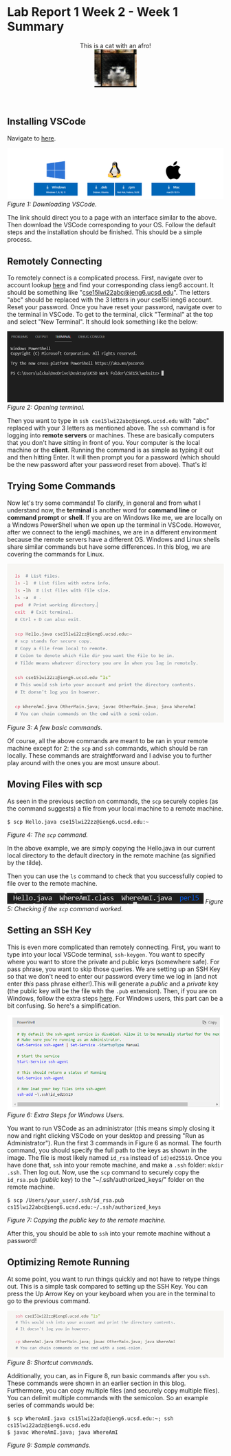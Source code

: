 # Lab Report 1 Week 2 - Week 1 Summary

<p align="center">
    This is a cat with an afro!
    <br>
  <img src="./cat_with_afro.png" />
</p>

<br>

## __Installing VSCode__
Navigate to [here](https://code.visualstudio.com/Download). 

![](./download_vscode.png)
_Figure 1: Downloading VSCode._

The link should direct you to a page with an interface similar to the above. Then download the VSCode corresponding to your OS. Follow the default steps and the installation should be finished. This should be a simple process. 

## __Remotely Connecting__
To remotely connect is a complicated process. First, navigate over to account lookup [here](https://sdacs.ucsd.edu/~icc/index.php) and find your corresponding class ieng6 account. It should be something like "cse15lwi22abc@ieng6.ucsd.edu". The letters "abc" should be replaced with the 3 letters in your cse15l ieng6 account. Reset your password. Once you have reset your password, navigate over to the terminal in VSCode. To get to the terminal, click "Terminal" at the top and select "New Terminal". It should look something like the below: 

![](./website_img/week_2/vscode_terminal.png)
_Figure 2: Opening terminal._

Then you want to type in `ssh cse15lwi22abc@ieng6.ucsd.edu` with "abc" replaced with your 3 letters as mentioned above. The `ssh` command is for logging into __remote servers__ or machines. These are basically computers that you don't have sitting in front of you. Your computer is the local machine or the __client__. Running the command is as simple as typing it out and then hitting Enter. It will then prompt you for a password (which should be the new password after your password reset from above). That's it!

## __Trying Some Commands__

Now let's try some commands! To clarify, in general and from what I understand now, the __terminal__ is another word for __command line__ or __command prompt__ or __shell__. If you are on Windows like me, we are locally on a Windows PowerShell when we open up the terminal in VSCode. However, after we connect to the ieng6 machines, we are in a different environment because the remote servers have a different OS. Windows and Linux shells share similar commands but have some differences. In this blog, we are covering the commands for Linux. 

![](./website_img/week_2/commands.png)
_Figure 3: A few basic commands._

Of course, all the above commands are meant to be ran in your remote machine except for 2: the `scp` and `ssh` commands, which should be ran locally.
These commands are straightforward and I advise you to further play around with the ones you are most unsure about.

## __Moving Files with scp__

As seen in the previous section on commands, the `scp` securely copies (as the command suggests) a file from your local machine to a remote machine.

```
$ scp Hello.java cse15lwi22zz@ieng6.ucsd.edu:~
```
_Figure 4: The `scp` command._


In the above example, we are simply copying the Hello.java in our current local directory to the default directory in the remote machine (as signified by the tilde).

Then you can use the `ls` command to check that you successfully copied to file over to the remote machine.

![](./website_img/week_2/hello_java.png)
_Figure 5: Checking if the `scp` command worked._

## __Setting an SSH Key__

This is even more complicated than remotely connecting. First, you want to type into your local VSCode terminal, `ssh-keygen`. You want to specify where you want to store the private and public keys (somewhere safe). For pass phrase, you want to skip those queries. We are setting up an SSH Key so that we don't need to enter our password every time we log in (and not enter _this_ pass phrase either!).This will generate a _public_ and a _private_ key (the public key will be the file with the `.pub` extension). Then, if you are on Windows, follow the extra steps [here](https://docs.microsoft.com/en-us/windows-server/administration/openssh/openssh_keymanagement#user-key-generation). For Windows users, this part can be a bit confusing. So here's a simplification.

![](./website_img/week_2/windows_ssh_key.png)
_Figure 6: Extra Steps for Windows Users._

You want to run VSCode as an administrator (this means simply closing it now and right clicking VSCode on your desktop and pressing "Run as Administrator"). Run the first 3 commands in Figure 6 as normal. The fourth command, you should specify the full path to the keys as shown in the image. The file is most likely named `id_rsa` instead of `id)ed25519`. Once you have done that, `ssh` into your remote machine, and make a `.ssh` folder: `mkdir .ssh`. Then log out. Now, use the `scp` command to securely copy the `id_rsa.pub` (_public_ key) to the "~/.ssh/authorized_keys/" folder on the remote machine.

```
$ scp /Users/your_user/.ssh/id_rsa.pub cs15lwi22abc@ieng6.ucsd.edu:~/.ssh/authorized_keys
```
_Figure 7: Copying the public key to the remote machine._

After this, you should be able to `ssh` into your remote machine without a password!

## __Optimizing Remote Running__

At some point, you want to run things quickly and not have to retype things out. This is a simple task compared to setting up the SSH Key. You can press the Up Arrow Key on your keyboard when you are in the terminal to go to the previous command. 

![](./website_img/week_2/optimizing_remote_running.png)
_Figure 8: Shortcut commands._

Additionally, you can, as in Figure 8, run basic commands after you `ssh`. These commands were shown in an earlier section in this blog. Furthermore, you can copy multiple files (and securely copy multiple files). You can delimit multiple commands with the semicolon. So an example series of commands would be:

```
$ scp WhereAmI.java cs15lwi22adz@ieng6.ucsd.edu:~; ssh cs15lwi22adz@ieng6.ucsd.edu
$ javac WhereAmI.java; java WhereAmI
```
_Figure 9: Sample commands._